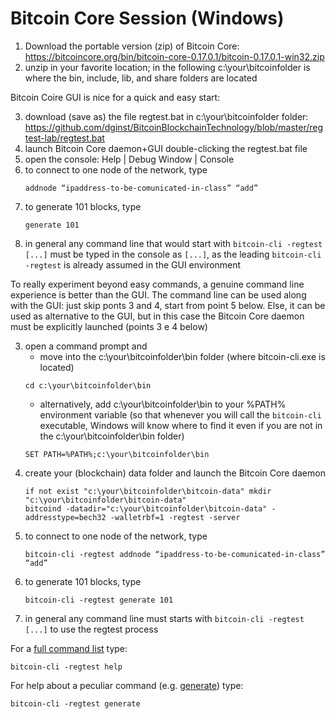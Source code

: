 # Bitcoin Core Session (Windows)

1. Download the portable version (zip) of Bitcoin Core:  
   <https://bitcoincore.org/bin/bitcoin-core-0.17.0.1/bitcoin-0.17.0.1-win32.zip>
2. unzip in your favorite location; in the following c:\your\bitcoinfolder is where the bin, include, lib, and share folders are located

Bitcoin Coire GUI is nice for a quick and easy start:

3. download (save as) the file regtest.bat in c:\your\bitcoinfolder folder:  
   <https://github.com/dginst/BitcoinBlockchainTechnology/blob/master/regtest-lab/regtest.bat>
4. launch Bitcoin Core daemon+GUI double-clicking the regtest.bat file
5. open the console: Help | Debug Window | Console
6. to connect to one node of the network, type  
   ```
   addnode “ipaddress-to-be-comunicated-in-class” “add”
   ```
6. to generate 101 blocks, type  
   ```
   generate 101
   ```
7. in general any command line that would start with `bitcoin-cli -regtest [...]` must be typed in the console as `[...]`, as the leading `bitcoin-cli -regtest` is already assumed in the GUI environment

To really experiment beyond easy commands, a genuine command line experience is better than the GUI. The command line can be used along with the GUI: just skip ponts 3 and 4, start from point 5 below. Else, it can be used as alternative to the GUI, but in this case the Bitcoin Core daemon must be explicitly launched (points 3 e 4 below)

3. open a command prompt and
    - move into the c:\your\bitcoinfolder\bin folder (where bitcoin-cli.exe is located)
    ```
    cd c:\your\bitcoinfolder\bin
    ```
    - alternatively, add c:\your\bitcoinfolder\bin to your %PATH% environment variable (so that whenever you will call the `bitcoin-cli` executable, Windows will know where to find it even if you are not in the c:\your\bitcoinfolder\bin folder)
    ```
    SET PATH=%PATH%;c:\your\bitcoinfolder\bin
    ```
4. create your (blockchain) data folder and launch the Bitcoin Core daemon
   ```
   if not exist "c:\your\bitcoinfolder\bitcoin-data" mkdir "c:\your\bitcoinfolder\bitcoin-data"
   bitcoind -datadir="c:\your\bitcoinfolder\bitcoin-data" -addresstype=bech32 -walletrbf=1 -regtest -server
   ```
5. to connect to one node of the network, type  
   ```
   bitcoin-cli -regtest addnode “ipaddress-to-be-comunicated-in-class” “add”
   ```
6. to generate 101 blocks, type  
   ```
   bitcoin-cli -regtest generate 101
   ```
7. in general any command line must starts with `bitcoin-cli -regtest [...]` to use the regtest process

For a [full command list](https://bitcoincore.org/en/doc/0.17.0/) type:
   ```
   bitcoin-cli -regtest help
   ```

For help about a peculiar command (e.g. [generate](https://bitcoincore.org/en/doc/0.17.0/rpc/generating/generate/)) type:
   ```
   bitcoin-cli -regtest generate
   ```
